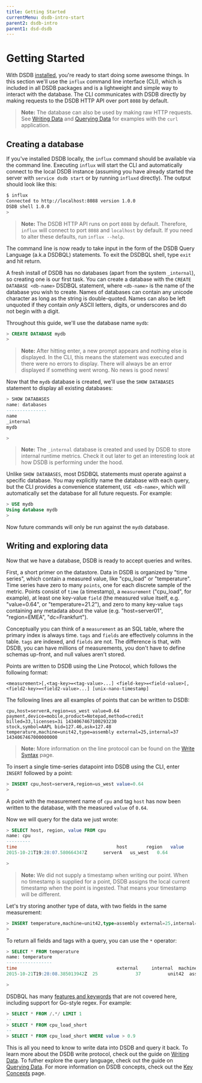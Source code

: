 ```yaml
---
title: Getting Started
currentMenu: dsdb-intro-start
parent2: dsdb-intro
parent1: dsd-dsdb
---
```


# Getting Started

With DSDB [installed](/dsdb/introduction/installation.md), you're ready to start doing some awesome things.
In this section we'll use the `influx` command line interface (CLI), which is included in all
DSDB packages and is a lightweight and simple way to interact with the database.
The CLI communicates with DSDB directly by making requests to the DSDB HTTP API over port `8088` by default.

> **Note:** The database can also be used by making raw HTTP requests.
See [Writing Data](/dsdb/guides/writing_data.md) and [Querying Data](/dsdb/guides/querying_data.md)
for examples with the `curl` application.

## Creating a database

If you've installed DSDB locally, the `influx` command should be available via the command line.
Executing `influx` will start the CLI and automatically connect to the local DSDB instance
(assuming you have already started the server with `service dsdb start` or by running `influxd` directly).
The output should look like this:

```sh
$ influx
Connected to http://localhost:8088 version 1.0.0
DSDB shell 1.0.0
> 
```

> **Note:** The DSDB HTTP API runs on port `8088` by default.
Therefore, `influx` will connect to port `8088` and `localhost` by default.
If you need to alter these defaults, run `influx --help`.

The command line is now ready to take input in the form of the DSDB Query Language (a.k.a DSDBQL) statements.
To exit the DSDBQL shell, type `exit` and hit return.

A fresh install of DSDB has no databases (apart from the system `_internal`),
so creating one is our first task.
You can create a database with the `CREATE DATABASE <db-name>` DSDBQL statement,
where `<db-name>` is the name of the database you wish to create.
Names of databases can contain any unicode character as long as the string is double-quoted.
Names can also be left unquoted if they contain _only_ ASCII letters,
digits, or underscores and do not begin with a digit.

Throughout this guide, we'll use the database name `mydb`:

```sql
> CREATE DATABASE mydb
> 
```

> **Note:** After hitting enter, a new prompt appears and nothing else is displayed.
In the CLI, this means the statement was executed and there were no errors to display.
There will always be an error displayed if something went wrong.
No news is good news!

Now that the `mydb` database is created, we'll use the `SHOW DATABASES` statement
to display all existing databases:

```sql
> SHOW DATABASES
name: databases
---------------
name
_internal
mydb

> 
```

> **Note:** The `_internal` database is created and used by DSDB to store internal runtime metrics.
Check it out later to get an interesting look at how DSDB is performing under the hood.

Unlike `SHOW DATABASES`, most DSDBQL statements must operate against a specific database.
You may explicitly name the database with each query,
but the CLI provides a convenience statement, `USE <db-name>`,
which will automatically set the database for all future requests. For example:

```sql
> USE mydb
Using database mydb
> 
```

Now future commands will only be run against the `mydb` database.

## Writing and exploring data

Now that we have a database, DSDB is ready to accept queries and writes.

First, a short primer on the datastore.
Data in DSDB is organized by "time series",
which contain a measured value, like "cpu_load" or "temperature".
Time series have zero to many `points`, one for each discrete sample of the metric.
Points consist of `time` (a timestamp), a `measurement` ("cpu_load", for example),
at least one key-value `field` (the measured value itself, e.g.
"value=0.64", or "temperature=21.2"), and zero to many key-value `tags` containing any metadata about the value (e.g.
"host=server01", "region=EMEA", "dc=Frankfurt").

Conceptually you can think of a `measurement` as an SQL table,
where the primary index is always time.
`tags` and `fields` are effectively columns in the table.
`tags` are indexed, and `fields` are not.
The difference is that, with DSDB, you can have millions of measurements,
you don't have to define schemas up-front, and null values aren't stored.

Points are written to DSDB using the Line Protocol, which follows the following format:

```
<measurement>[,<tag-key>=<tag-value>...] <field-key>=<field-value>[,<field2-key>=<field2-value>...] [unix-nano-timestamp]
```

The following lines are all examples of points that can be written to DSDB:

```
cpu,host=serverA,region=us_west value=0.64
payment,device=mobile,product=Notepad,method=credit billed=33,licenses=3i 1434067467100293230
stock,symbol=AAPL bid=127.46,ask=127.48
temperature,machine=unit42,type=assembly external=25,internal=37 1434067467000000000
```

> **Note:** More information on the line protocol can be found on the [Write Syntax](/dsdb/v1.0/write_protocols/write_syntax/) page.

To insert a single time-series datapoint into DSDB using the CLI, enter `INSERT` followed by a point:

```sql
> INSERT cpu,host=serverA,region=us_west value=0.64
>
```

A point with the measurement name of `cpu` and tag `host` has now been written to the database, with the measured `value` of `0.64`.

Now we will query for the data we just wrote:

```sql
> SELECT host, region, value FROM cpu
name: cpu
---------
time		    	                     host     	region   value
2015-10-21T19:28:07.580664347Z  	serverA	  us_west	0.64

> 
```

> **Note:** We did not supply a timestamp when writing our point.
When no timestamp is supplied for a point, DSDB assigns the local current timestamp when the point is ingested.
That means your timestamp will be different.

Let's try storing another type of data, with two fields in the same measurement:

```sql
> INSERT temperature,machine=unit42,type=assembly external=25,internal=37
>
```

To return all fields and tags with a query, you can use the `*` operator:

```sql
> SELECT * FROM temperature
name: temperature
-----------------
time		                        	 external	  internal	machine	type
2015-10-21T19:28:08.385013942Z  25	        	37     		unit42  assembly

> 
```

DSDBQL has many [features and keywords](/dsdb/query_language/spec.md) that are not covered here,
including support for Go-style regex. For example:

```sql
> SELECT * FROM /.*/ LIMIT 1
--
> SELECT * FROM cpu_load_short
--
> SELECT * FROM cpu_load_short WHERE value > 0.9
```

This is all you need to know to write data into DSDB and query it back.
To learn more about the DSDB write protocol,
check out the guide on [Writing Data](/dsdb/guides/writing_data.md).
To futher explore the query language,
check out the guide on [Querying Data](/dsdb/guides/querying_data.md).
For more information on DSDB concepts, check out the [Key Concepts](/dsdb/concepts/key_concepts.md) page.
